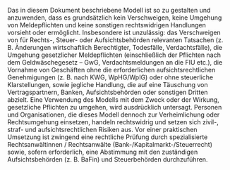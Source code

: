 Das in diesem Dokument beschriebene Modell ist so zu gestalten und anzuwenden, dass es grundsätzlich kein Verschweigen, keine Umgehung von Meldepflichten und keine sonstigen rechtswidrigen Handlungen vorsieht oder ermöglicht. Insbesondere ist unzulässig:
das Verschweigen von für Rechts-, Steuer- oder Aufsichtsbehörden relevanten Tatsachen (z. B. Änderungen wirtschaftlich Berechtigter, Todesfälle, Verdachtsfälle),
die Umgehung gesetzlicher Meldepflichten (einschließlich der Pflichten nach dem Geldwäschegesetz – GwG, Verdachtsmeldungen an die FIU etc.),
die Vornahme von Geschäften ohne die erforderlichen aufsichtsrechtlichen Genehmigungen (z. B. nach KWG, WpHG/WpIG) oder ohne steuerliche Klarstellungen, sowie
jegliche Handlung, die auf eine Täuschung von Vertragspartnern, Banken, Aufsichtsbehörden oder sonstigen Dritten abzielt.
Eine Verwendung des Modells mit dem Zweck oder der Wirkung, gesetzliche Pflichten zu umgehen, wird ausdrücklich untersagt. Personen und Organisationen, die dieses Modell dennoch zur Verheimlichung oder Rechtsumgehung einsetzen, handeln rechtswidrig und setzen sich zivil-, straf- und aufsichtsrechtlichen Risiken aus.
Vor einer praktischen Umsetzung ist zwingend eine rechtliche Prüfung durch spezialisierte Rechtsanwältinnen / Rechtsanwälte (Bank-/Kapitalmarkt-/Steuerrecht) sowie, sofern erforderlich, eine Abstimmung mit den zuständigen Aufsichtsbehörden (z. B. BaFin) und Steuerbehörden durchzuführen.